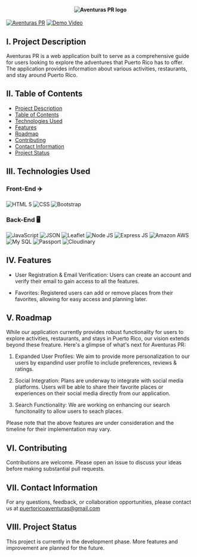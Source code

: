 <h4 align="center">
    <div class="HeaderSticker">
        <img src="https://github.com/LizzGarleb/Aventuras-PR/assets/96942307/ac23d2fb-ea21-4203-8ded-fece0405bec9" alt="Aventuras PR logo"/>
    </div>
</h4>

[![Aventuras PR](https://img.shields.io/badge/AventurasPR-important?style=for-the-badge)](https://aventuras-pr-production-81d2.up.railway.app/index.html)
[![Demo Video](https://img.shields.io/badge/Demo%20Video-green?style=for-the-badge)](https://youtu.be/BFsbIgNSuNo)

## I. Project Description
Aventuras PR is a web application built to serve as a comprehensive guide for users looking to explore the adventures that Puerto Rico has to offer. The application provides information about various activities, restaurants, and stay around Puerto Rico. 

## II. Table of Contents
- [Project Description](#i-project-description)
- [Table of Contents](#ii-table-of-contents)
- [Technologies Used](#iii-technologies-used)
- [Features](#iv-features)
- [Roadmap](#v-roadmap)
- [Contributing](#vi-contributing)
- [Contact Information](#vii-contact-information)
- [Project Status](#viii-project-status)

## III. Technologies Used
### Front-End ✈️

![HTML 5](https://img.shields.io/badge/HTML5-E34F26?style=for-the-badge&logo=html5&logoColor=white)
![CSS](https://img.shields.io/badge/CSS3-1572B6?style=for-the-badge&logo=css3&logoColor=white)
![Bootstrap](https://img.shields.io/badge/Bootstrap-563D7C?style=for-the-badge&logo=bootstrap&logoColor=white)

### Back-End 🖥️

![JavaScript](https://img.shields.io/badge/JavaScript-323330?style=for-the-badge&logo=javascript&logoColor=F7DF1E)
![JSON](https://img.shields.io/badge/json-5E5C5C?style=for-the-badge&logo=json&logoColor=white)
![Leaflet](https://img.shields.io/badge/Leaflet-199900?style=for-the-badge&logo=Leaflet&logoColor=white)
![Node JS](https://img.shields.io/badge/Node.js-339933?style=for-the-badge&logo=nodedotjs&logoColor=white)
![Express JS](https://img.shields.io/badge/Express.js-000000?style=for-the-badge&logo=express&logoColor=white)
![Amazon AWS](https://img.shields.io/badge/Amazon_AWS-FF9900?style=for-the-badge&logo=amazonaws&logoColor=white)
![My SQL](https://img.shields.io/badge/MySQL-005C84?style=for-the-badge&logo=mysql&logoColor=white)
![Passport](https://img.shields.io/badge/Passport-34E27A.svg?style=for-the-badge&logo=Passport&logoColor=white)
![Cloudinary](https://img.shields.io/badge/Cloudinary-important?style=for-the-badge)


## IV. Features
- User Registration & Email Verification: Users can create an account and verify their email to gain access to all the features.

- Favorites: Registered users can add or remove places from their favorites, allowing for easy access and planning later. 

## V. Roadmap
While our application currently provides robust functionality for users to explore activities, restaurants, and stays in Puerto Rico, our vision extends beyond these freature. Here's a glimpse of what's next for Aventuras PR:

1. Expanded User Profiles: We aim to provide more personalization to our users by expandind user profile to include preferences, reviews & ratings.

2. Social Integration: Plans are underway to integrate with social media platforms. Users will be able to share their favorite places or experiences on their social media directly from our application.

3. Search Functionality: We are working on enhancing our search funcitonality to allow users to seach places.

Please note that the above features are under consideration and the timeline for their implementation may vary.


## VI. Contributing
Contributions are welcome. Please open an issue to discuss your ideas before making substantial pull requests.

## VII. Contact Information
For any questions, feedback, or collaboration opportunities, please contact us at puertoricoaventuras@gmail.com

## VIII. Project Status
This project is currently in the development phase. More features and improvement are planned for the future.
